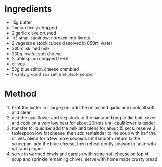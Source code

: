 # Ingredients

-   15g butter
-   1 onion finely chopped
-   2 garlic clove crushed
-   1/2 small cauliflower broken into florets
-   2 vegetable stock cubes dissolved in 850ml water
-   300ml skimed milk
-   200g low fat soft cheese
-   2 tablespoon chopped fresh
-   chives
-   50g blue stilton cheese crumbled
-   freshly ground sea salt and black pepper

# Method

1.  heat the butter in a large pan, add the onion and garlic and cook till soft and clear
2.  add the cauliflower and veg stock to the pan and bring to the boil. cover and cook on a very low heat for about 20mins until cauliflower is tender
3.  transfer to liquidiser add the milk and blend for about 15 secs. reserve 2 tablespoon low fat cheese, then add remainder to the soup with half the chives. blend for a few more seconds until smooth. return to the saucepan, add the blue cheese, then reheat gently. season to taste with salt and pepper
4.  serve in warmed bowls and garnish with some soft cheese on top of soup and sprinkle remaining chives. serve with home made crusty bread

